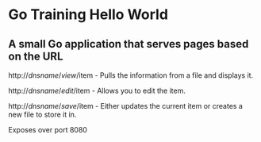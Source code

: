 # Go Training Hello World

## A small Go application that serves pages based on the URL

http://$dnsname/view/$item - Pulls the information from a file and displays it.

http://$dnsname/edit/$item - Allows you to edit the item.

http://$dnsname/save/$item - Either updates the current item or creates a new file to store it in.


Exposes over port 8080
